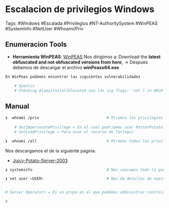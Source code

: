 # Escalacion de privilegios Windows

Tags: #Windows #Escalada #Privilegios #NT-AuthoritySystem #WinPEAS #SystemInfo #NetUser #Whoami/Priv 

## Enumeracion Tools

* **Herramienta WinPEAS**: [WinPEAS](https://github.com/carlospolop/PEASS-ng/blob/master/winPEAS/winPEASexe/README.md) 
Nos dirigimos a: Download the **latest obfuscated and not obfuscated versions from here**, -> Despues debemos de descargar el archivo **winPeasx64.exe**

```bash
En WinPeas podemos encontrar las siguientes vulnerabilidades

	# Spoolsv
	# Checking AlwaysInstallElevated con las sig flags: 'set 1 in HKLM' y 'set 1 in HKCU'
```

## Manual 

```bash
❯  whoami /priv                              # Miramos los privilegios que tenemos   
	
	# SetImpersonatePrivilege = En el cual podriamos usar RottenPotato o  JuicyPotato 
	# SetLoadPrivilege = Para usar el recurso de Tarlogic

❯  whoami /all                               # Miramos todos los privilegios
```

Nos descargamos el de la siguiente pagina:
* [Juicy-Potato-Server-2003](https://binaryregion.wordpress.com/2021/08/04/privilege-escalation-windows-churrasco-exe/)

```bash
❯ systeminfo                                 # Nos copiamos todo lo que nos salga con ese comando y usaremos un programa llamado '' para deterctar vulnerabilidades en un equipo Windows, todo desde nuestra maquina Linux con el archivo que hemos creado con ese informacion obtenida.
```

```bash
❯ net user <USER>                            # Nos da detalles de nuestro usuario y vemos a que grupos pertenecemos. 


# Server Operators = Es un grupo en el que podemos administrar controladores de dominio, loggearse a un servicio interactivo, asi como crear, borrar recursos compartidos en la red, iniciar, parar servicios, back up, restaurar archivos, formatear el disco duro de la computadora y apagarla. Si pertenecemos a este grupo podemos cargar a la maquina victima Netcat.exe.

# 
```

